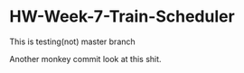 # HW-Week-7-Train-Scheduler
This is testing(not) master branch

Another monkey commit
look at this shit.
